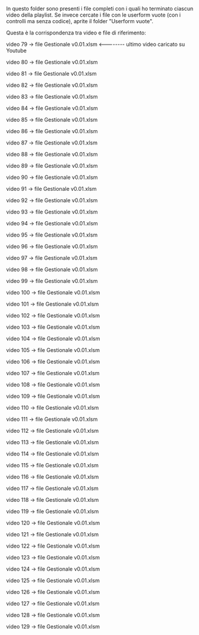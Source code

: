 In questo folder sono presenti i file completi con i quali ho terminato ciascun video della playlist. Se invece cercate i file con le userform vuote (con i controlli ma senza codice), aprite il folder "Userform vuote".

Questa è la corrispondenza tra video e file di riferimento:

video 79 -> file Gestionale v0.01.xlsm     <-------- ultimo video caricato su Youtube

video 80 -> file Gestionale v0.01.xlsm

video 81 -> file Gestionale v0.01.xlsm

video 82 -> file Gestionale v0.01.xlsm

video 83 -> file Gestionale v0.01.xlsm

video 84 -> file Gestionale v0.01.xlsm

video 85 -> file Gestionale v0.01.xlsm

video 86 -> file Gestionale v0.01.xlsm

video 87 -> file Gestionale v0.01.xlsm

video 88 -> file Gestionale v0.01.xlsm

video 89 -> file Gestionale v0.01.xlsm

video 90 -> file Gestionale v0.01.xlsm

video 91 -> file Gestionale v0.01.xlsm

video 92 -> file Gestionale v0.01.xlsm

video 93 -> file Gestionale v0.01.xlsm

video 94 -> file Gestionale v0.01.xlsm

video 95 -> file Gestionale v0.01.xlsm

video 96 -> file Gestionale v0.01.xlsm

video 97 -> file Gestionale v0.01.xlsm

video 98 -> file Gestionale v0.01.xlsm

video 99 -> file Gestionale v0.01.xlsm

video 100 -> file Gestionale v0.01.xlsm

video 101 -> file Gestionale v0.01.xlsm

video 102 -> file Gestionale v0.01.xlsm

video 103 -> file Gestionale v0.01.xlsm

video 104 -> file Gestionale v0.01.xlsm

video 105 -> file Gestionale v0.01.xlsm

video 106 -> file Gestionale v0.01.xlsm

video 107 -> file Gestionale v0.01.xlsm

video 108 -> file Gestionale v0.01.xlsm

video 109 -> file Gestionale v0.01.xlsm

video 110 -> file Gestionale v0.01.xlsm

video 111 -> file Gestionale v0.01.xlsm

video 112 -> file Gestionale v0.01.xlsm

video 113 -> file Gestionale v0.01.xlsm

video 114 -> file Gestionale v0.01.xlsm

video 115 -> file Gestionale v0.01.xlsm

video 116 -> file Gestionale v0.01.xlsm

video 117 -> file Gestionale v0.01.xlsm

video 118 -> file Gestionale v0.01.xlsm

video 119 -> file Gestionale v0.01.xlsm

video 120 -> file Gestionale v0.01.xlsm

video 121 -> file Gestionale v0.01.xlsm

video 122 -> file Gestionale v0.01.xlsm

video 123 -> file Gestionale v0.01.xlsm

video 124 -> file Gestionale v0.01.xlsm

video 125 -> file Gestionale v0.01.xlsm

video 126 -> file Gestionale v0.01.xlsm

video 127 -> file Gestionale v0.01.xlsm

video 128 -> file Gestionale v0.01.xlsm

video 129 -> file Gestionale v0.01.xlsm
